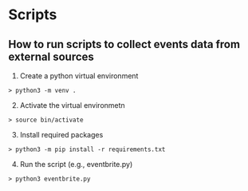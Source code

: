 # Scripts

## How to run scripts to collect events data from external sources


1. Create a python virtual environment
```
> python3 -m venv .
```

2. Activate the virtual environmetn
```
> source bin/activate
```
3. Install required packages
```
> python3 -m pip install -r requirements.txt
```
4. Run the script (e.g., eventbrite.py)
```
> python3 eventbrite.py
```
